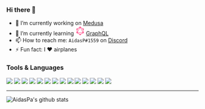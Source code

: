 ### Hi there 👋

- 🔭 I’m currently working on [Medusa](https://github.com/ProjectMedusa)
- 🌱 I’m currently learning <img src="https://raw.githubusercontent.com/AidasPa/AidasPa/master/icons/icons8-graphql.svg" width="24"> [GraphQL](https://graphql.org/)
- 📫 How to reach me: `AidasP#1559` on [Discord](https://discord.com/)
- ⚡ Fun fact: I :heart: airplanes

### Tools & Languages

[![][vscode]](https://code.visualstudio.com/)
[![][js]](https://developer.mozilla.org/en-US/docs/Web/JavaScript)
[![][react]](https://reactjs.org/)
[![][vue]](https://vuejs.org/)
[![][node]](https://nodejs.org/en/)
[![][php]](https://www.php.net/)
[![][laravel]](https://laravel.com/)
[![][elixir]](https://elixir-lang.org/)
[![][phoenix]](https://www.phoenixframework.org/)
[![][psql]](https://www.postgresql.org/)
[![][docker]](https://www.docker.com/)
[![][heroku]](https://heroku.com/)
[![][glab]](https://about.gitlab.com/)
[![][gh]](https://github.com/)

------

![AidasPa's github stats](https://github-readme-stats.vercel.app/api?username=aidaspa)

[elixir]: https://raw.githubusercontent.com/AidasPa/AidasPa/master/icons/elixir.png
[phoenix]: https://raw.githubusercontent.com/AidasPa/AidasPa/master/icons/phx.png
[docker]: https://raw.githubusercontent.com/AidasPa/AidasPa/master/icons/icons8-docker-48.png
[vscode]: https://raw.githubusercontent.com/AidasPa/AidasPa/master/icons/icons8-visual-studio-code-2019-50.png
[js]: https://raw.githubusercontent.com/AidasPa/AidasPa/master/icons/icons8-javascript-50.png
[react]: https://raw.githubusercontent.com/AidasPa/AidasPa/master/icons/icons8-react-native-50.png
[vue]: https://raw.githubusercontent.com/AidasPa/AidasPa/master/icons/icons8-vue-js-50.png
[node]: https://raw.githubusercontent.com/AidasPa/AidasPa/master/icons/icons8-nodejs-50.png
[php]: https://raw.githubusercontent.com/AidasPa/AidasPa/master/icons/icons8-php-50.png
[laravel]: https://raw.githubusercontent.com/AidasPa/AidasPa/master/icons/icons8-laravel-50.png
[psql]: https://raw.githubusercontent.com/AidasPa/AidasPa/master/icons/icons8-postgresql-50.png
[heroku]: https://raw.githubusercontent.com/AidasPa/AidasPa/master/icons/icons8-heroku-50.png
[glab]: https://raw.githubusercontent.com/AidasPa/AidasPa/master/icons/icons8-gitlab-50.png
[gh]: https://raw.githubusercontent.com/AidasPa/AidasPa/master/icons/icons8-github-50.png